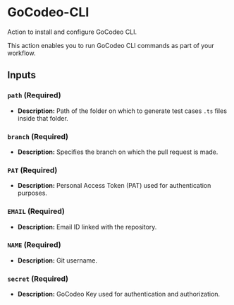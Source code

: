 # GoCodeo-CLI

Action to install and configure GoCodeo CLI.

This action enables you to run GoCodeo CLI commands as part of your workflow.


## Inputs

### `path` (Required)
- **Description:** Path of the folder on which to generate test cases `.ts` files inside that folder.

### `branch` (Required)
- **Description:** Specifies the branch on which the pull request is made.

### `PAT` (Required)
- **Description:** Personal Access Token (PAT) used for authentication purposes.

### `EMAIL` (Required)
- **Description:** Email ID linked with the repository.

### `NAME` (Required)
- **Description:** Git username.

### `secret` (Required)
- **Description:** GoCodeo Key used for authentication and authorization.

